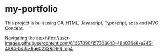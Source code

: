 # my-portfolio

This project is bulit using C#, HTML, Javascript, Typescript, scss and MVC Concept.

Navigating the app
https://user-images.githubusercontent.com/61657096/157308043-49b036e8-e245-4984-bd65-95602339c9e9.mp4

